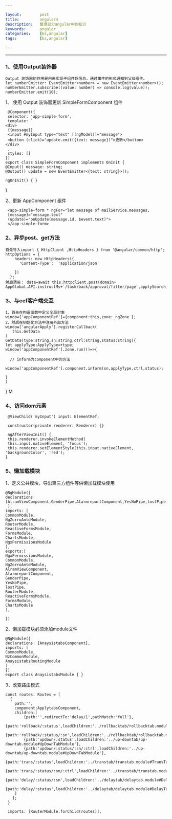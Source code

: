 ```yaml
---

layout:        post
title:         angular4
description:   整理部分angular中的知识
keywords:      angular
categories:    [bs,angular]
tags:          [bs,angular]

---
```


----------------------------

### 1、使用Output装饰器
    Output 装饰器的作用是用来实现子组件将信息，通过事件的形式通知到父级组件。
    let numberEmitter: EventEmitter<number> = new EventEmitter<number>();
    numberEmitter.subscribe((value: number) => console.log(value));
    numberEmitter.emit(10);

  1、 使用 Output 装饰器更新 SimpleFormComponent 组件

     @Component({
     selector: 'app-simple-form',
     template: `
    <div>
     {{message}}
     <input #myInput type="text" [(ngModel)]="message">
     <button (click)="update.emit({text: message})">更新</button>
    </div>
     ,
     styles: []
    })
    export class SimpleFormComponent implements OnInit {
    @Input() message: string;
    @Output() update = new EventEmitter<{text: string}>();

    ngOnInit() { }
   }

   2、更新 AppComponent 组件

     <app-simple-form * ngFor="let message of mailService.messages;
     [message]="message.text"
     (update)="onUpdate(message.id, $event.text)">
     </app-simple-form>


### 2、异步post、get方法
    首先导入import { HttpClient ,HttpHeaders } from '@angular/common/http';
    httpOptions = {
        headers: new HttpHeaders({
          'Content-Type':  'application/json'

        })
      };
    然后调用： data=await this.httpclient.post(domain+ AppGlobal.API.instructMs+`/task/back/approval/filter/page`,applySearch,this.httpOptions).toPromise();

### 3、与cef客户端交互

    1、首先在构造函数中定义全局对象
    window['appComponentRef']={component:this,zone:_ngZone };
    2、然后在初始化方法中注册外部方法
    window['angularApply'].registerCallback(    
       this.GetData
    )
    GetData(type:string,sn:string,ctrl:string,status:string){
    let applyType:ApplyType=+type;
    window['appComponentRef'].zone.run(()=>{

      // inform为component中的方法
      window['appComponentRef'].component.inform(sn,applyType,ctrl,status);

    }
    )   
  }
M

 ### 4、访问dom元素

     @ViewChild('myInput') input: ElementRef;

     constructor(private renderer: Renderer) {}

     ngAfterViewInit() {
     this.renderer.invokeElementMethod(
     this.input.nativeElement, 'focus');
     this.renderer.setElementStyle(this.input.nativeElement, 'backgroundColor', 'red');
    }

### 5、懒加载模块
1、定义公共模块，导出第三方组件等供懒加载模块使用

    @NgModule({
    declarations: [AlramViewComponent,GenderPipe,AlarmreportComponent,YesNoPipe,lostPipe
     ],
    imports: [
    CommonModule,
    NgZorroAntdModule,
    RouterModule,
    ReactiveFormsModule,
    FormsModule,
    ChartsModule,
    NgxPermissionsModule
    ],
    exports:[
    NgxPermissionsModule,
    CommonModule,
    NgZorroAntdModule,
    AlramViewComponent,
    AlarmreportComponent,
    GenderPipe,
    YesNoPipe,
    lostPipe,
    RouterModule,
    ReactiveFormsModule,
    FormsModule,
    ChartsModule
    ],

    })

  2、懒加载模块必须添加module文件

    @NgModule({
    declarations: [AnaysistabsComponent],
    imports: [
    CommonModule,
    NzCommonModule,
    AnaysistabsRoutingModule
    ]
    })
    export class AnaysistabsModule { }

  3、改变路由模式

    const routes: Routes = [
      {
        path:'',
        component:ApplytabsComponent,
        children:[
            {path:'',redirectTo:'delay/1',pathMatch:'full'},
            {path:'rollback/:status',loadChildren:'../rollbacktab/rollbacktab.module#RollbackTabModule'},
            {path:'rollback/:status/:sn',loadChildren:'../rollbacktab/rollbacktab.module#RollbackTabModule'},
            {path:'updown/:status',loadChildren:'../up-downtab/up-downtab.module#UpDownTabModule'},
            {path:'updown/:status/:sn/:ctrl',loadChildren:'../up-downtab/up-downtab.module#UpDownTabModule'},
            {path:'trans/:status',loadChildren:'../transtab/transtab.module#TransTabModule'},
            {path:'trans/:status/:sn/:ctrl',loadChildren:'../transtab/transtab.module#TransTabModule'},
            {path:'delay/:status/:sn',loadChildren:'../delaytab/delaytab.module#DelayTabModule'},
            {path:'delay/:status',loadChildren:'../delaytab/delaytab.module#DelayTabModule'}
        ]
       ];
     }

     imports: [RouterModule.forChild(routes)],
